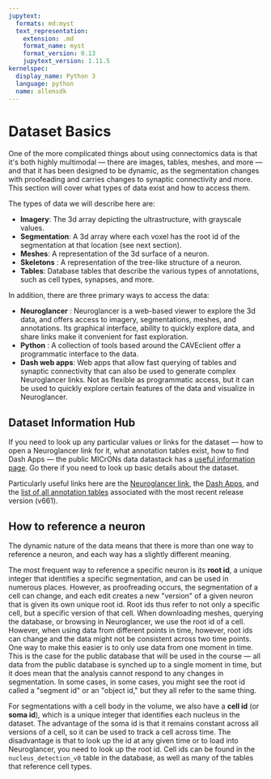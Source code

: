 ```yaml
---
jupytext:
  formats: md:myst
  text_representation:
    extension: .md
    format_name: myst
    format_version: 0.13
    jupytext_version: 1.11.5
kernelspec:
  display_name: Python 3
  language: python
  name: allensdk
---
```


# Dataset Basics

One of the more complicated things about using connectomics data is that it's both highly multimodal — there are images, tables, meshes, and more — and that it has been designed to be dynamic, as the segmentation changes with proofeading and carries changes to synaptic connectivity and more.
This section will cover what types of data exist and how to access them.

The types of data we will describe here are:
- **Imagery**: The 3d array depicting the ultrastructure, with grayscale values.
- **Segmentation**: A 3d array where each voxel has the root id of the segmentation at that location (see next section).
- **Meshes**: A representation of the 3d surface of a neuron.
- **Skeletons** : A representation of the tree-like structure of a neuron.
- **Tables**: Database tables that describe the various types of annotations, such as cell types, synapses, and more.

In addition, there are three primary ways to access the data:
- **Neuroglancer** : Neuroglancer is a web-based viewer to explore the 3d data, and offers access to imagery, segmentations, meshes, and annotations.
Its graphical interface, ability to quickly explore data, and share links make it convenient for fast exploration.
- **Python** : A collection of tools based around the CAVEclient offer a programmatic interface to the data.
- **Dash web apps**: Web apps that allow fast querying of tables and synaptic connectivity that can also be used to generate complex Neuroglancer links.
Not as flexible as programmatic access, but it can be used to quickly explore certain features of the data and visualize in Neuroglancer.

## Dataset Information Hub

If you need to look up any particular values or links for the dataset — how to open a Neuroglancer link for it, what annotation tables exist, how to find Dash Apps —
the public MICrONs data datastack has a [useful information page](https://global.daf-apis.com/info/datastack/minnie65_public). Go there if you need to look up basic details about the dataset.

Particularly useful links here are the [Neuroglancer link](https://neuroglancer.neuvue.io/#!%7B%22jsonStateServer%22:%22https://global.daf-apis.com/nglstate/api/v1/post%22,%22navigation%22:%7B%22pose%22:%7B%22position%22:%7B%22voxelSize%22:%5B4.0,4.0,40.0%5D%7D%7D,%22zoomFactor%22:2.0%7D,%22showSlices%22:false,%22layout%22:%22xy-3d%22,%22perspectiveZoom%22:2000.0,%22layers%22:%5B%7B%22type%22:%22image%22,%22source%22:%22precomputed://https://bossdb-open-data.s3.amazonaws.com/iarpa_microns/minnie/minnie65/em%22,%22name%22:%22img%22,%22shader%22:%22#uicontrol%20float%20black%20slider(min=0,%20max=1,%20default=0.0)%5Cn#uicontrol%20float%20white%20slider(min=0,%20max=1,%20default=1.0)%5Cnfloat%20rescale(float%20value)%20%7B%5Cn%20%20return%20(value%20-%20black)%20/%20(white%20-%20black);%5Cn%7D%5Cnvoid%20main()%20%7B%5Cn%20%20float%20val%20=%20toNormalized(getDataValue());%5Cn%20%20if%20(val%20%3C%20black)%20%7B%5Cn%20%20%20%20emitRGB(vec3(0,0,0));%5Cn%20%20%7D%20else%20if%20(val%20%3E%20white)%20%7B%5Cn%20%20%20%20emitRGB(vec3(1.0,%201.0,%201.0));%5Cn%20%20%7D%20else%20%7B%5Cn%20%20%20%20emitGrayscale(rescale(val));%5Cn%20%20%7D%5Cn%7D%5Cn%22%7D,%7B%22type%22:%22segmentation_with_graph%22,%22source%22:%22graphene://https://minnie.microns-daf.com/segmentation/table/minnie65_public%22,%22name%22:%22seg%22,%22selectedAlpha%22:0.3,%22objectAlpha%22:1.0,%22notSelectedAlpha%22:0.0%7D,%7B%22type%22:%22annotation%22,%22filterBySegmentation%22:false,%22bracketShortcutsShowSegmentation%22:true,%22annotationSelectionShowsSegmentation%22:true,%22name%22:%22ann%22%7D%5D,%22selectedLayer%22:%7B%22layer%22:%22ann%22,%22visible%22:true%7D%7D), the [Dash Apps](https://minnie.microns-daf.com/dash/datastack/minnie65_public), and the [list of all annotation tables](https://minnie.microns-daf.com/materialize/views/datastack/minnie65_public/version/661) associated with the most recent release version (v661).

## How to reference a neuron

The dynamic nature of the data means that there is more than one way to reference a neuron, and each way has a slightly different meaning.

The most frequent way to reference a specific neuron is its **root id**, a unique integer that identifies a specific segmentation, and can be used in numerous places.
However, as proofreading occurs, the segmentation of a cell can change, and each edit creates a new "version" of a given neuron that is given its own unique root id.
Root ids thus refer to not only a specific cell, but a specific version of that cell.
When downloading meshes, querying the database, or browsing in Neuroglancer, we use the root id of a cell.
However, when using data from different points in time, however, root ids can change and the data might not be consistent across two time points.
One way to make this easier is to only use data from one moment in time.
This is the case for the public database that will be used in the course — all data from the public database is synched up to a single moment in time, but it does mean that the analysis cannot respond to any changes in segmentation.
In some cases, in some cases, you might see the root id called a "segment id" or an "object id," but they all refer to the same thing.

For segmentations with a cell body in the volume, we also have a **cell id** (or **soma id**), which is a unique integer that identifies each nucleus in the dataset.
The advantage of the soma id is that it remains constant across all versions of a cell, so it can be used to track a cell across time.
The disadvantage is that to look up the id at any given time or to load into Neuroglancer, you need to look up the root id.
Cell ids can be found in the `nucleus_detection_v0` table in the database, as well as many of the tables that reference cell types.
